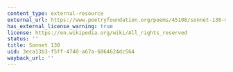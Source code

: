 ```yaml
---
content_type: external-resource
external_url: https://www.poetryfoundation.org/poems/45108/sonnet-130-my-mistress-eyes-are-nothing-like-the-sun
has_external_license_warning: true
license: https://en.wikipedia.org/wiki/All_rights_reserved
status: ''
title: Sonnet 130
uid: 3eca13b3-f5ff-4740-a67a-6064624dc564
wayback_url: ''
---
```

